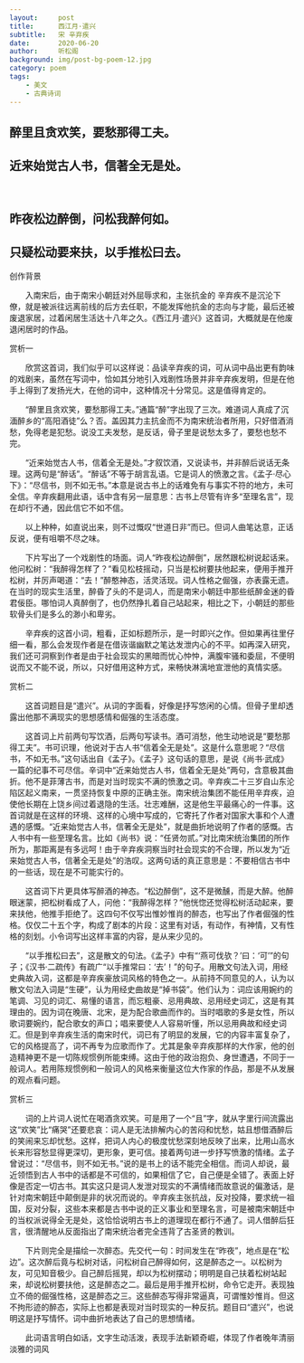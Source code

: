 ```yaml
---
layout:     post
title:      西江月·遣兴
subtitle:   宋 辛弃疾
date:       2020-06-20
author:     听松阁
background: img/post-bg-poem-12.jpg
category: poem
tags:
    - 美文
    - 古典诗词
---
```


## 醉里且贪欢笑，要愁那得工夫。
## 近来始觉古人书，信著全无是处。
&nbsp;
## 昨夜松边醉倒，问松我醉何如。
## 只疑松动要来扶，以手推松曰去。



创作背景

　　入南宋后，由于南宋小朝廷对外屈辱求和，主张抗金的 辛弃疾不是沉沦下僚，就是被派往远离前线的后方去任职，不能发挥他抗金的志向与才能，最后还被废退家居，过着闲居生活达十八年之久。《西江月·遣兴》这首词，大概就是在他废退闲居时的作品。 





赏析一

　　欣赏这首词，我们似乎可以这样说：品读辛弃疾的词，可从词中品出更有韵味的戏剧来，虽然在写词中，恰如其分地引入戏剧性场景并非辛弃疾发明，但是在他手上得到了发扬光大，在他的词中，这种情况十分常见。这是值得肯定的。

　　“醉里且贪欢笑，要愁那得工夫。”通篇“醉”字出现了三次。难道词人真成了沉湎醉乡的“高阳酒徒”么？否。盖因其力主抗金而不为南宋统治者所用，只好借酒消愁，免得老是犯愁。说没工夫发愁，是反话，骨子里是说愁太多了，要愁也愁不完。

　　“近来始觉古人书，信着全无是处。”才叙饮酒，又说读书，并非醉后说话无条理。这两句是“醉话”。“醉话”不等于胡言乱语。它是词人的愤激之言。《孟子·尽心下》：“尽信书，则不如无书。”本意是说古书上的话难免有与事实不符的地方，未可全信。辛弃疾翻用此语，话中含有另一层意思：古书上尽管有许多“至理名言”，现在却行不通，因此信它不如不信。

　　以上种种，如直说出来，则不过慨叹“世道日非”而已。但词人曲笔达意，正话反说，便有咀嚼不尽之味。

　　下片写出了一个戏剧性的场面。词人“昨夜松边醉倒”，居然跟松树说起话来。他问松树：“我醉得怎样了？”看见松枝摇动，只当是松树要扶他起来，便用手推开松树，并厉声喝道：“去！”醉憨神态，活灵活现。词人性格之倔强，亦表露无遗。在当时的现实生活里，醉昏了头的不是词人，而是南宋小朝廷中那些纸醉金迷的昏君佞臣。哪怕词人真醉倒了，也仍然挣扎着自己站起来，相比之下，小朝廷的那些软骨头们是多么的渺小和卑劣。

　　辛弃疾的这首小词，粗看，正如标题所示，是一时即兴之作。但如果再往里仔细一看，那么会发现作者是在借诙谐幽默之笔达发泄内心的不平。如再深入研究，我们还可洞察到作者是由于社会现实的黑暗而忧心忡忡，满腹牢骚和委屈，不便明说而又不能不说，所以，只好借用这种方式，来畅快淋漓地宣泄他的真情实感。





赏析二

　　这首词题目是“遣兴”。从词的字面看，好像是抒写悠闲的心情。但骨子里却透露出他那不满现实的思想感情和倔强的生活态度。

　　这首词上片前两句写饮酒，后两句写读书。酒可消愁，他生动地说是“要愁那得工夫”。书可识理，他说对于古人书“信着全无是处”。这是什么意思呢？“尽信书，不如无书。”这句话出自《孟子》。《孟子》这句话的意思，是说《尚书·武成》一篇的纪事不可尽信。辛词中“近来始觉古人书，信着全无是处”两句，含意极其曲折。他不是菲薄古书，而是对当时现实不满的愤激之词。辛弃疾二十三岁自山东沦陷区起义南来，一贯坚持恢复中原的正确主张。南宋统治集团不能任用辛弃疾，迫使他长期在上饶乡间过着退隐的生活。壮志难酬，这是他生平最痛心的一件事。这首词就是在这样的环境、这样的心境中写成的，它寄托了作者对国家大事和个人遭遇的感慨。“近来始觉古人书，信著全无是处”，就是曲折地说明了作者的感慨。古人书中有一些至理名言。比如《尚书》说：“任贤勿贰。”对比南宋统治集团的所作所为，那距离是有多远呵！由于辛弃疾洞察当时社会现实的不合理，所以发为“近来始觉古人书，信著全无是处”的浩叹。这两句话的真正意思是：不要相信古书中的一些话，现在是不可能实行的。

　　这首词下片更具体写醉酒的神态。“松边醉倒”，这不是微醺，而是大醉。他醉眼迷蒙，把松树看成了人，问他：“我醉得怎样？”他恍惚还觉得松树活动起来，要来扶他，他推手拒绝了。这四句不仅写出惟妙惟肖的醉态，也写出了作者倔强的性格。仅仅二十五个字，构成了剧本的片段：这里有对话，有动作，有神情，又有性格的刻划。小令词写出这样丰富的内容，是从来少见的。

　　“以手推松曰去”，这是散文的句法。《孟子》中有“‘燕可伐欤？’曰：‘可’”的句子；《汉书·二疏传》有疏广“以手推常曰：‘去’！”的句子。用散文句法入词，用经史典故入词，这都是辛弃疾豪放词风格的特色之一。从前持不同意见的人，认为以散文句法入词是“生硬”，认为用经史曲故是“掉书袋”。他们认为：词应该用婉约的笔调、习见的词汇、易懂的语言，而忘粗豪、忌用典故、忌用经史词汇，这是有其理由的。因为词在晚唐、北宋，是为配合歌曲而作的。当时唱歌的多是女性，所以歌词要婉约，配合歌女的声口；唱来要使人人容易听懂，所以忌用典故和经史词汇。但是到辛弃疾生活的南宋时代，词已有了明显的发展，它的内容丰富复杂了，它的风格提高了，词不再专为应歌而作了。尤其是象辛弃疾那样的大作家，他的创造精神更不是一切陈规惯例所能束缚。这由于他的政治抱负、身世遭遇，不同于一般词人。若用陈规惯例和一般词人的风格来衡量这位大作家的作品，那是不从发展的观点看问题。





赏析三

　　词的上片词人说忙在喝酒贪欢笑。可是用了一个“且”字，就从字里行间流露出这“欢笑”比“痛哭”还要悲哀：词人是无法排解内心的苦闷和忧愁，姑且想借酒醉后的笑闹来忘却忧愁。这样，把词人内心的极度忧愁深刻地反映了出来，比用山高水长来形容愁显得更深切，更形象，更可信。接着两句进一步抒写愤激的情绪。孟子曾说过：“尽信书，则不如无书。”说的是书上的话不能完全相信。而词人却说，最近领悟到古人书中的话都是不可信的，如果相信了它，自己便是全错了。表面上好像是否定一切古书。其实这只是词人发泄对现实的不满情绪而故意说的偏激话，是针对南宋朝廷中颠倒是非的状况而说的。辛弃疾主张抗战，反对投降，要求统一祖国，反对分裂，这些本来都是古书中说的正义事业和至理名言，可是被南宋朝廷中的当权派说得全无是处，这恰恰说明古书上的道理现在都行不通了。词人借醉后狂言，很清醒地从反面指出了南宋统治者完全违背了古圣贤的教训。

　　下片则完全是描绘一次醉态。先交代一句：时间发生在“昨夜”，地点是在“松边”。这次醉后竟与松树对话，问松树自己醉得如何，这是醉态之一。以松树为友，可见知音极少。自己醉后摇晃，却以为松树摆动；明明是自己扶着松树站起来，却说松树要扶他，这是醉态之二。最后是用手推开松树，命令它走开。表现独立不倚的倔强性格，这是醉态之三。这些醉态写得非常逼真，可谓惟妙惟肖。但这不拘形迹的醉态，实际上也都是表现对当时现实的一种反抗。题目曰“遣兴”，也说明这是抒写情怀。词中曲折地表达了自己的思想情绪。

　　此词语言明白如话，文字生动活泼，表现手法新颖奇崛，体现了作者晚年清丽淡雅的词风
